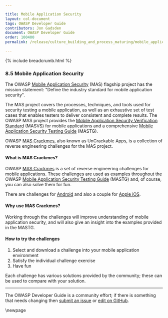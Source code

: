 ```yaml
---

title: Mobile Application Security
layout: col-document
tags: OWASP Developer Guide
contributors: Jon Gadsden
document: OWASP Developer Guide
order: 100400
permalink: /release/culture_building_and_process_maturing/mobile_application_security/

---
```


{% include breadcrumb.html %}

### 8.5 Mobile Application Security

The OWASP [Mobile Application Security][masproject] (MAS) flagship project has the mission statement:
"Define the industry standard for mobile application security".

The MAS project covers the processes, techniques, and tools used for security testing a mobile application,
as well as an exhaustive set of test cases that enables testers to deliver consistent and complete results.
The OWASP MAS project provides the [Mobile Application Security Verification Standard][masvs] (MASVS)
for mobile applications and a comprehensive [Mobile Application Security Testing Guide][mastg] (MASTG).

OWASP [MAS Crackmes][mascrack], also known as UnCrackable Apps,
is a collection of reverse engineering challenges for the MAS project.

#### What is MAS Crackmes?

OWASP [MAS Crackmes][mascrack] is a set of reverse engineering challenges for mobile applications.
These challenges are used as examples throughout the OWASP [Mobile Application Security Testing Guide][mastg] (MASTG)
and, of course, you can also solve them for fun.

There are challenges for [Android][masandroid] and also a couple for [Apple iOS][masios].

#### Why use MAS Crackmes?

Working through the challenges will improve understanding of mobile application security,
and will also give an insight into the examples provided in the MASTG.

#### How to try the challenges

1. Select and download a challenge into your mobile application environment
2. Satisfy the individual challenge exercise
3. Have fun

Each challenge has various solutions provided by the community; these can be used to compare with your solution.

----

The OWASP Developer Guide is a community effort; if there is something that needs changing
then [submit an issue][issue1005] or [edit on GitHub][edit1005].

[edit1005]: https://github.com/OWASP/www-project-developer-guide/blob/main/draft/10-culture-process/05-mas.md
[issue1005]: https://github.com/OWASP/www-project-developer-guide/issues/new?labels=enhancement&template=request.md&title=Update:%2010-culture-process/05-mas
[masproject]: https://owasp.org/www-project-mobile-app-security/
[masandroid]: https://mas.owasp.org/crackmes/Android/
[mascrack]: https://mas.owasp.org/crackmes/
[masios]: https://mas.owasp.org/crackmes/iOS/
[mastg]: https://mas.owasp.org/MASTG/
[masvs]: https://mas.owasp.org/MASVS/

\newpage
